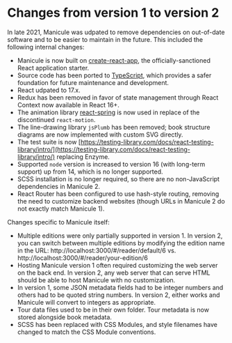 # Changes from version 1 to version 2

In late 2021, Manicule was udpated to remove dependencies on out-of-date software and to be easier to maintain in the future. This included the following internal changes:

-   Manicule is now built on [create-react-app](https://create-react-app.dev/), the officially-sanctioned React application starter.
-   Source code has been ported to [TypeScript](https://www.typescriptlang.org/), which provides a safer foundation for future maintenance and development.
-   React udpated to 17.x.
-   Redux has been removed in favor of state management through React Context now available in React 16+.
-   The animation library [react-spring](https://react-spring.io/) is now used in replace of the discontinued `react-motion`.
-   The line-drawing library `jsPlumb` has been removed; book structure diagrams are now implemented with custom SVG directly.
-   The test suite is now [https://testing-library.com/docs/react-testing-library/intro/](https://testing-library.com/docs/react-testing-library/intro/) replacing Enzyme.
-   Supported `node` version is increased to version 16 (with long-term support) up from 14, which is no longer supported.
-   SCSS installation is no longer required, so there are no non-JavaScript dependencies in Manicule 2.
-   React Router has been configured to use hash-style routing, removing the need to customize backend websites (though URLs in Manicule 2 do not exactly match Manicule 1).

Changes specific to Manicule itself:

-   Multiple editions were only partially supported in version 1. In version 2, you can switch between multiple editions by modifying the edition name in the URL: http://localhost:3000/#/reader/default/6 vs. http://localhost:3000/#/reader/your-edition/6
-   Hosting Manicule version 1 often required customizing the web server on the back end. In version 2, any web server that can serve HTML should be able to host Manicule with no customization.
-   In version 1, some JSON metadata fields had to be integer numbers and others had to be quoted string numbers. In version 2, either works and Manicule will convert to integers as appropriate.
-   Tour data files used to be in their own folder. Tour metadata is now stored alongside book metadata.
-   SCSS has been replaced with CSS Modules, and style filenames have changed to match the CSS Module conventions.
